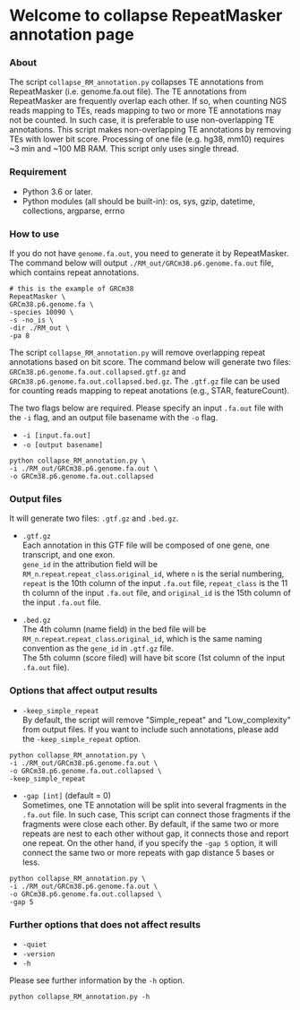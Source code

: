 # Welcome to collapse RepeatMasker annotation page

### About
The script `collapse_RM_annotation.py` collapses TE annotations from RepeatMasker (i.e. genome.fa.out file). The TE annotations from RepeatMasker are frequently overlap each other. If so, when counting NGS reads mapping to TEs, reads mapping to two or more TE annotations may not be counted. In such case, it is preferable to use non-overlapping TE annotations. This script makes non-overlapping TE annotations by removing TEs with lower bit score. Processing of one file (e.g. hg38, mm10) requires ~3 min and ~100 MB RAM. This script only uses single thread.  
  
### Requirement
- Python 3.6 or later.
- Python modules (all should be built-in): os, sys, gzip, datetime, collections, argparse, errno
  
### How to use
If you do not have `genome.fa.out`, you need to generate it by RepeatMasker.
The command below will output `./RM_out/GRCm38.p6.genome.fa.out` file, which contains repeat annotations.
```
# this is the example of GRCm38
RepeatMasker \
GRCm38.p6.genome.fa \
-species 10090 \
-s -no_is \
-dir ./RM_out \
-pa 8
```
  
The script `collapse_RM_annotation.py` will remove overlapping repeat annotations based on bit score.
The command below will generate two files: `GRCm38.p6.genome.fa.out.collapsed.gtf.gz` and `GRCm38.p6.genome.fa.out.collapsed.bed.gz`.
The `.gtf.gz` file can be used for counting reads mapping to repeat anotations (e.g., STAR, featureCount).  
  
The two flags below are required. Please specify an input `.fa.out` file with the `-i` flag, and an output file basename with the `-o` flag.
  
- `-i [input.fa.out]`  
- `-o [output basename]`
  
```
python collapse_RM_annotation.py \
-i ./RM_out/GRCm38.p6.genome.fa.out \
-o GRCm38.p6.genome.fa.out.collapsed
```
  
### Output files
It will generate two files: `.gtf.gz` and `.bed.gz`.  

- `.gtf.gz`  
Each annotation in this GTF file will be composed of one gene, one transcript, and one exon.  
`gene_id` in the attribution field will be `RM_n`.`repeat`.`repeat_class`.`original_id`, where `n` is the serial numbering, `repeat` is the 10th column of the input `.fa.out` file, `repeat_class` is the 11 th column of the input `.fa.out` file, and `original_id` is the 15th column of the input `.fa.out` file.  

- `.bed.gz`  
The 4th column (name field) in the bed file will be `RM_n`.`repeat`.`repeat_class`.`original_id`, which is the same naming convention as the `gene_id` in `.gtf.gz` file.  
The 5th column (score filed) will have bit score (1st column of the input `.fa.out` file).  
  
### Options that affect output results
- `-keep_simple_repeat`  
By default, the script will remove "Simple_repeat" and "Low_complexity" from output files.
If you want to include such annotations, please add the `-keep_simple_repeat` option.  
```
python collapse_RM_annotation.py \
-i ./RM_out/GRCm38.p6.genome.fa.out \
-o GRCm38.p6.genome.fa.out.collapsed \
-keep_simple_repeat
```
  
- `-gap [int]` (default = 0)  
Sometimes, one TE annotation will be split into several fragments in the `.fa.out` file.
In such case, This script can connect those fragments if the fragments were close each other.
By default, if the same two or more repeats are nest to each other without gap, it connects those and report one repeat.
On the other hand, if you specify the `-gap 5` option, it will connect the same two or more repeats with gap distance 5 bases or less.  
```
python collapse_RM_annotation.py \
-i ./RM_out/GRCm38.p6.genome.fa.out \
-o GRCm38.p6.genome.fa.out.collapsed \
-gap 5
```
  
### Further options that does not affect results
- `-quiet`  
- `-version`  
- `-h`  
  
Please see further information by the `-h` option.  
```
python collapse_RM_annotation.py -h
```



